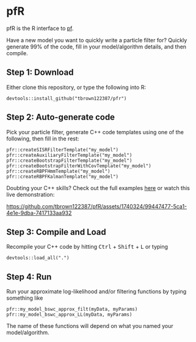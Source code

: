 # pfR
pfR is the R interface to [pf](https://github.com/tbrown122387/pf). 

Have a new model you want to quickly write a particle filter for? Quickly generate 99% of the code, fill in your model/algorithm details, and then compile.  

## Step 1: Download

Either clone this repository, or type the following into R:

```
devtools::install_github("tbrown122387/pfr")
```

## Step 2: Auto-generate code

Pick your particle filter, generate C++ code templates using one of the following, then fill in the rest:

```
pfr::createSISRFilterTemplate("my_model")
pfr::createAuxiliaryFilterTemplate("my_model")
pfr::createBootstrapFilterTemplate("my_model")
pfr::createBootstrapFilterWithCovTemplate("my_model")
pfr::createRBPFHmmTemplate("my_model")
pfr::createRBPFKalmanTemplate("my_model")
```

Doubting your C++ skills? Check out the full examples [here](src/) or watch this live demonstration:

https://github.com/tbrown122387/pfR/assets/1740324/99447477-5ca1-4e1e-9dba-7417133aa932


## Step 3: Compile and Load

Recompile your C++ code by hitting <kbd>Ctrl</kbd> + <kbd>Shift</kbd> + <kbd>L</kbd> or typing

```
devtools::load_all(".")
```

## Step 4: Run

Run your approximate log-likelihood and/or filtering functions by typing something like 

```
pfr::my_model_bswc_approx_filt(myData, myParams)
pfr::my_model_bswc_approx_LL(myData, myParams)
```

The name of these functions will depend on what you named your model/algorithm.
